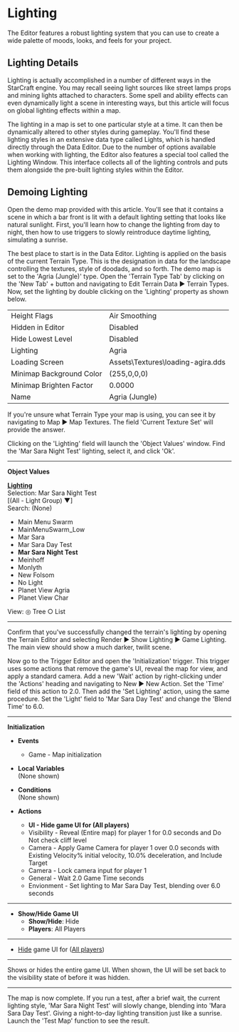 # Lighting

The Editor features a robust lighting system that you can use to create a wide palette of moods, looks, and feels for your project.

## Lighting Details

Lighting is actually accomplished in a number of different ways in the StarCraft engine. You may recall seeing light sources like street lamps props and mining lights attached to characters. Some spell and ability effects can even dynamically light a scene in interesting ways, but this article will focus on global lighting effects within a map.

The lighting in a map is set to one particular style at a time. It can then be dynamically altered to other styles during gameplay. You'll find these lighting styles in an extensive data type called Lights, which is handled directly through the Data Editor. Due to the number of options available when working with lighting, the Editor also features a special tool called the Lighting Window. This interface collects all of the lighting controls and puts them alongside the pre-built lighting styles within the Editor.

## Demoing Lighting

Open the demo map provided with this article. You'll see that it contains a scene in which a bar front is lit with a default lighting setting that looks like natural sunlight. First, you'll learn how to change the lighting from day to night, then how to use triggers to slowly reintroduce daytime lighting, simulating a sunrise.

The best place to start is in the Data Editor. Lighting is applied on the basis of the current Terrain Type. This is the designation in data for the landscape controlling the textures, style of doodads, and so forth. The demo map is set to the 'Agria (Jungle)' type. Open the 'Terrain Type Tab' by clicking on the 'New Tab' + button and navigating to Edit Terrain Data ▶︎ Terrain Types. Now, set the lighting by double clicking on the 'Lighting' property as shown below.

|                           |                                       |
|---------------------------|---------------------------------------|
| Height Flags              | Air Smoothing                         |
| Hidden in Editor          | Disabled                              |
| Hide Lowest Level         | Disabled                              |
| Lighting                  | Agria                                 |
| Loading Screen            | Assets\Textures\loading-agira.dds     |
| Minimap Background Color  | (255,0,0,0)                           |
| Minimap Brighten Factor   | 0.0000                                |
| Name                      | Agria (Jungle)                        |

If you're unsure what Terrain Type your map is using, you can see it by navigating to Map ▶︎ Map Textures. The field 'Current Texture Set' will provide the answer.

Clicking on the 'Lighting' field will launch the 'Object Values' window. Find the 'Mar Sara Night Test' lighting, select it, and click 'Ok'.

-------------------------------------------------------------------------------

**Object Values**

**<u>Lighting</u>**  
Selection: Mar Sara Night Test  
[(All - Light Group) ▼]  
Search: (None)  
- Main Menu Swarm
- MainMenuSwarm_Low
- Mar Sara
- Mar Sara Day Test
- **Mar Sara Night Test**
- Meinhoff
- Monlyth
- New Folsom
- No Light
- Planet View Agria
- Planet View Char

View: ◎ Tree ○ List  

-------------------------------------------------------------------------------

Confirm that you've successfully changed the terrain's lighting by opening the Terrain Editor and selecting Render ▶︎ Show Lighting ▶︎ Game Lighting. The main view should show a much darker, twilit scene.

Now go to the Trigger Editor and open the 'Initialization' trigger. This trigger uses some actions that remove the game's UI, reveal the map for view, and apply a standard camera. Add a new 'Wait' action by right-clicking under the 'Actions' heading and navigating to New ▶︎ New Action. Set the 'Time' field of this action to 2.0. Then add the 'Set Lighting' action, using the same procedure. Set the 'Light' field to 'Mar Sara Day Test' and change the 'Blend Time' to 6.0.

-----------------------------------------------------------------------------------------------------

**Initialization**
- **Events**  
  - Game - Map initialization

- **Local Variables**  
  (None shown)

- **Conditions**  
  (None shown)

- **Actions**
  - **UI - Hide game UI for (All players)**
  - Visibility - Reveal (Entire map) for player 1 for 0.0 seconds and Do Not check cliff level
  - Camera - Apply Game Camera for player 1 over 0.0 seconds with Existing Velocity% initial velocity, 10.0% deceleration, and Include Target
  - Camera - Lock camera input for player 1
  - General - Wait 2.0 Game Time seconds
  - Envionment - Set lighting to Mar Sara Day Test, blending over 6.0 seconds

-----------------------------------------------------------------------------------------------------

* **Show/Hide Game UI**
  * **Show/Hide**: Hide
  * **Players**: All Players

-----------------------------------------------------------------------------------------------------

* <u>Hide</u> game UI for (<u>All players</u>)

-----------------------------------------------------------------------------------------------------

Shows or hides the entire game UI. When shown, the UI will be set back to the visibility state of before it was hidden.

-----------------------------------------------------------------------------------------------------

The map is now complete. If you run a test, after a brief wait, the current lighting style, 'Mar Sara Night Test' will slowly change, blending into 'Mara Sara Day Test'. Giving a night-to-day lighting transition just like a sunrise. Launch the 'Test Map' function to see the result.
